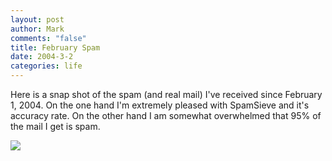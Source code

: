 ```yaml
--- 
layout: post
author: Mark
comments: "false"
title: February Spam
date: 2004-3-2
categories: life
---
```

Here is a snap shot of the spam (and real mail) I've received since February 1, 2004. On the one hand I'm extremely pleased with SpamSieve and it's accuracy rate. On the other hand I am somewhat overwhelmed that 95% of the mail I get is spam.

<img src="http://zanshin.net/images/FebruarySpam.jpg" />
